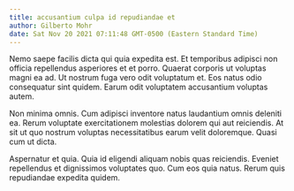```yaml
---
title: accusantium culpa id repudiandae et
author: Gilberto Mohr
date: Sat Nov 20 2021 07:11:48 GMT-0500 (Eastern Standard Time)
---
```

Nemo saepe facilis dicta qui quia expedita est. Et temporibus adipisci non officia repellendus asperiores et et porro. Quaerat corporis ut voluptas magni ea ad. Ut nostrum fuga vero odit voluptatum et. Eos natus odio consequatur sint quidem. Earum odit voluptatem accusantium voluptas autem.

 Non minima omnis. Cum adipisci inventore natus laudantium omnis deleniti ea. Rerum voluptate exercitationem molestias dolorem qui aut reiciendis. At sit ut quo nostrum voluptas necessitatibus earum velit doloremque. Quasi cum ut dicta.

 Aspernatur et quia. Quia id eligendi aliquam nobis quas reiciendis. Eveniet repellendus et dignissimos voluptates quo. Cum eos quia natus. Rerum quis repudiandae expedita quidem.